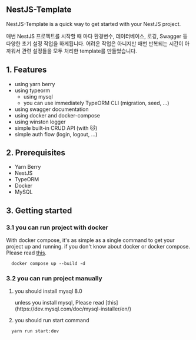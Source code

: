 ## NestJS-Template

<p>NestJS-Template is a quick way to get started with your NestJS project.</p>
<p>매번 NestJS 프로젝트를 시작할 때 마다 환경변수, 데이터베이스, 로깅, Swagger 등 다양한 초기 설정 작업을 하게됩니다. 어려운 작업은 아니지만 매번 반복되는 시간이 아까워서 관련 설정들을 모두 처리한 template를 만들었습니다.</p>

## 1. Features

- using yarn berry
- using typeorm
  - using mysql
  - you can use immediately TypeORM CLI (migration, seed, ...)
- using swagger documentation
- using docker and docker-compose
- using winston logger
- simple built-in CRUD API (with 🐱)
- simple auth flow (login, logout, ...)

## 2. Prerequisites

- Yarn Berry
- NestJS
- TypeORM
- Docker
- MySQL

## 3. Getting started

### 3.1 you can run project with docker

With docker compose, it's as simple as a single command to get your project up and running.
if you don't know about docker or docker compose. Please read [this](https://docker-curriculum.com/).

```shell
  docker compose up --build -d
```

### 3.2 you can run project manually

1. <p>you should install mysql 8.0</p>
   unless you install mysql, Please read [this](https://dev.mysql.com/doc/mysql-installer/en/)

2. you should run start command

```shell
  yarn run start:dev
```
